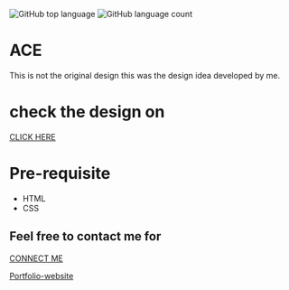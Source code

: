 ![GitHub top language](https://img.shields.io/github/languages/top/Shubham-0a/ACE-website-22?color=blue)
![GitHub language count](https://img.shields.io/github/languages/count/Shubham-0a/ACE-website-22)

<!--
![GitHub all releases](https://img.shields.io/github/downloads/Shubham-0a/ACE/total)
```diff
- This is a red colored line
+ This is a green colored line
@@ This is a purple colored line @@
```
-->
# ACE
This is not the original design this was the design idea developed by me.

# check the design on
<a href="https://shubham-0a.github.io/ACE-website-22/">CLICK HERE</a>
# Pre-requisite 
  <ul>
     <li>HTML</li>
     <li>CSS</li>
  </ul>

## Feel free to contact me for 
<a href="https://shubhamiitpkd.netlify.app/">CONNECT ME</a>

[Portfolio-website](https://shubhamiitpkd.netlify.app/)
